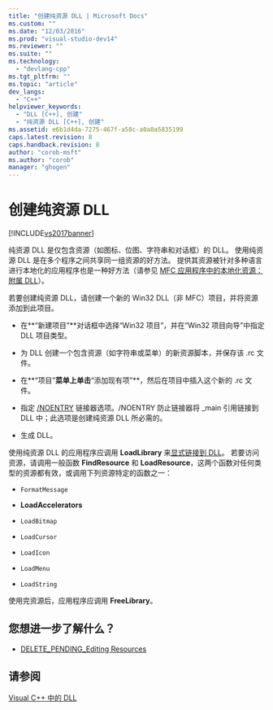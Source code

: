 ```yaml
---
title: "创建纯资源 DLL | Microsoft Docs"
ms.custom: ""
ms.date: "12/03/2016"
ms.prod: "visual-studio-dev14"
ms.reviewer: ""
ms.suite: ""
ms.technology: 
  - "devlang-cpp"
ms.tgt_pltfrm: ""
ms.topic: "article"
dev_langs: 
  - "C++"
helpviewer_keywords: 
  - "DLL [C++], 创建"
  - "纯资源 DLL [C++], 创建"
ms.assetid: e6b1d4da-7275-467f-a58c-a0a8a5835199
caps.latest.revision: 8
caps.handback.revision: 8
author: "corob-msft"
ms.author: "corob"
manager: "ghogen"
---
```

# 创建纯资源 DLL
[!INCLUDE[vs2017banner](../assembler/inline/includes/vs2017banner.md)]

纯资源 DLL 是仅包含资源（如图标、位图、字符串和对话框）的 DLL。  使用纯资源 DLL 是在多个程序之间共享同一组资源的好方法。  提供其资源被针对多种语言进行本地化的应用程序也是一种好方法（请参见 [MFC 应用程序中的本地化资源：附属 DLL](../build/localized-resources-in-mfc-applications-satellite-dlls.md)）。  
  
 若要创建纯资源 DLL，请创建一个新的 Win32 DLL（非 MFC）项目，并将资源添加到此项目。  
  
-   在**“新建项目”**对话框中选择“Win32 项目”，并在“Win32 项目向导”中指定 DLL 项目类型。  
  
-   为 DLL 创建一个包含资源（如字符串或菜单）的新资源脚本，并保存该 .rc 文件。  
  
-   在**“项目”**菜单上单击**“添加现有项”**，然后在项目中插入这个新的 .rc 文件。  
  
-   指定 [\/NOENTRY](../build/reference/noentry-no-entry-point.md) 链接器选项。\/NOENTRY 防止链接器将 \_main 引用链接到 DLL 中；此选项是创建纯资源 DLL 所必需的。  
  
-   生成 DLL。  
  
 使用纯资源 DLL 的应用程序应调用 **LoadLibrary** 来[显式链接到 DLL](../build/loadlibrary-and-afxloadlibrary.md)。  若要访问资源，请调用一般函数 **FindResource** 和 **LoadResource**，这两个函数对任何类型的资源都有效，或调用下列资源特定的函数之一：  
  
-   `FormatMessage`  
  
-   **LoadAccelerators**  
  
-   `LoadBitmap`  
  
-   `LoadCursor`  
  
-   `LoadIcon`  
  
-   `LoadMenu`  
  
-   `LoadString`  
  
 使用完资源后，应用程序应调用 **FreeLibrary**。  
  
## 您想进一步了解什么？  
  
-   [DELETE\_PENDING\_Editing Resources](http://msdn.microsoft.com/zh-cn/c29d31c7-2d94-40ca-8aa0-c7262883529c)  
  
## 请参阅  
 [Visual C\+\+ 中的 DLL](../build/dlls-in-visual-cpp.md)